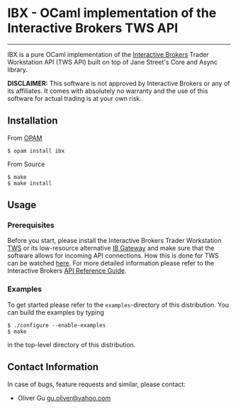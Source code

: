 IBX - OCaml implementation of the Interactive Brokers TWS API
==================================================================

---------------------------------------------------------------------------

IBX is a pure OCaml implementation of the
[Interactive Brokers](http://www.interactivebrokers.com/en/main.php)
Trader Workstation API (TWS API) built on top of Jane Street's Core
and Async library.

__DISCLAIMER:__ This software is not approved by Interactive Brokers or any
of its affiliates. It comes with absolutely no warranty and the use of
this software for actual trading is at your own risk.

Installation
------------

From [OPAM](http://opam.ocamlpro.com)

    $ opam install ibx

From Source

    $ make
    $ make install

Usage
-----

### Prerequisites

Before you start, please install the Interactive Brokers Trader Workstation
[TWS](http://www.interactivebrokers.com/en/p.php?f=tws) or its low-resource alternative
[IB Gateway](http://www.interactivebrokers.com/en/p.php?f=programInterface&ib_entity=llc)
and make sure that the software allows for incoming API connections. How this is
done for TWS can be watched [here](http://www.youtube.com/watch?v=53tmypRq5wI).
For more detailed information please refer to the Interactive Brokers
[API Reference Guide](http://www.interactivebrokers.com/en/software/api/api.htm).

### Examples

To get started please refer to the `examples`-directory of this distribution.
You can build the examples by typing

    $ ./configure --enable-examples
    $ make

in the top-level directory of this distribution.


Contact Information
-------------------

In case of bugs, feature requests and similar, please contact:

  * Oliver Gu <gu.oliver@yahoo.com>
